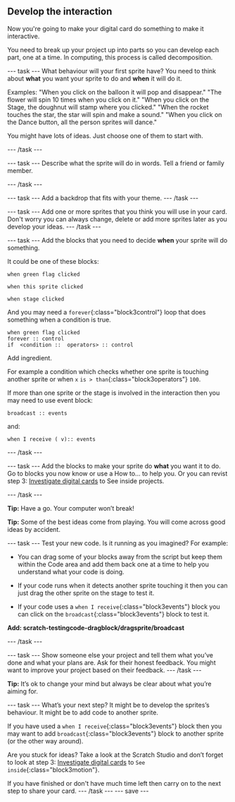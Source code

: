 ## Develop the interaction
Now you're going to make your digital card do something to make it interactive. 

You need to break up your project up into parts so you can develop each part, one at a time. In computing, this process is called decomposition.

--- task ---
What behaviour will your first sprite have? You need to think about **what** you want your sprite to do and **when** it will do it. 

Examples:
"When you click on the balloon it will pop and disappear."
"The flower will spin 10 times when you click on it."
"When you click on the Stage, the doughnut will stamp where you clicked."
"When the rocket touches the star, the star will spin and make a sound."
"When you click on the Dance button, all the person sprites will dance."

You might have lots of ideas. Just choose one of them to start with.

--- /task ---

--- task ---
Describe what the sprite will do in words. Tell a friend or family member.

--- /task ---

--- task ---
Add a backdrop that fits with your theme. 
--- /task ---

--- task ---
Add one or more sprites that you think you will use in your card. Don't worry you can always change, delete or add more sprites later as you develop your ideas. 
--- /task ---

--- task ---
Add the blocks that you need to decide **when** your sprite will do something. 

It could be one of these blocks:

```blocks3
when green flag clicked

when this sprite clicked

when stage clicked

```

And you may need a `forever`{:class="block3control"} loop that does something when a condition is true.
```blocks3
when green flag clicked
forever :: control
if  <condition ::  operators> :: control 
```

Add ingredient.

For example a condition which checks whether one sprite is touching another sprite or when `x` `is > than`{:class="block3operators"} `100`.

If more than one sprite or the stage is involved in the interaction then you may need to use event block:

```blocks3
broadcast :: events
```
and:

```blocks3
when I receive ( v):: events
```
--- /task ---

--- task ---
Add the blocks to make your sprite do **what** you want it to do. Go to blocks you now know or use a How to... to help you. Or you can revist step 3: [Investigate digital cards](https://learning-admin.raspberrypi.org/en/projects/digital-card/2) to See inside projects.

--- /task ---

**Tip:** Have a go. Your computer won’t break!

**Tip:** Some of the best ideas come from playing. You will come across good ideas by accident.

--- task ---
Test your new code. Is it running as you imagined? For example:

+ You can drag some of your blocks away from the script but keep them within the Code area and add them back one at a time to help you understand what your code is doing.

+ If your code runs when it detects another sprite touching it then you can just drag the other sprite on the stage to test it. 

+ If your code uses a `when I receive`{:class="block3events"} block you can click on the `broadcast`{:class="block3events"} block to test it. 

**Add: scratch-testingcode-dragblock/dragsprite/broadcast**

--- /task ---

--- task ---
Show someone else your project and tell them what you’ve done and what your plans are. Ask for their honest feedback. You might want to improve your project based on their feedback.
--- /task ---

**Tip:** It’s ok to change your mind but always be clear about what you’re aiming for.

--- task ---
What’s your next step? It might be to develop the sprites’s behaviour. It might be to add code to another sprite. 

If you have used a `when I receive`{:class="block3events"} block then you may want to add `broadcast`{:class="block3events"}  block to another sprite (or the other way around).

Are you stuck for ideas? Take a look at the Scratch Studio and don’t forget to look at step 3: [Investigate digital cards](https://learning-admin.raspberrypi.org/en/projects/digital-card/2) to `See inside`{:class="block3motion"}.

If you have finished or don't have much time left then carry on to the next step to share your card.
--- /task ---
--- save ---
